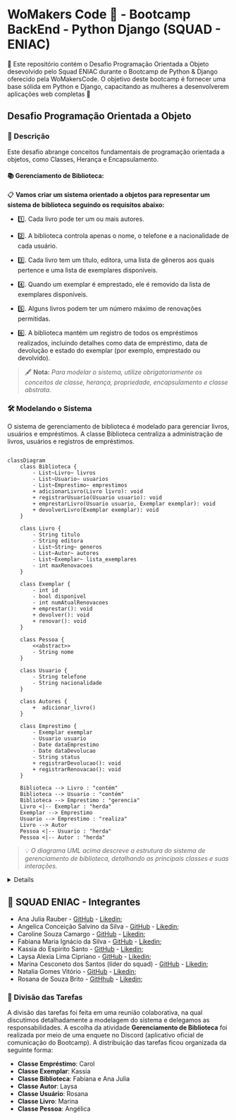 # WoMakers Code 🦋 - Bootcamp BackEnd - Python Django (SQUAD - ENIAC)

🦋 Este repositório contém o Desafio Programação Orientada a Objeto desevolvido pelo Squad ENIAC durante o Bootcamp de Python & Django oferecido pela WoMakersCode. O objetivo deste bootcamp é fornecer uma base sólida em Python e Django, capacitando as mulheres a desenvolverem aplicações web completas 🦋


## Desafio Programação Orientada a Objeto

### 📜 Descrição

Este desafio abrange conceitos fundamentais de programação orientada a objetos, como Classes, Herança e Encapsulamento.
  
#### 📚 Gerenciamento de Biblioteca:

📋 **Vamos criar um sistema orientado a objetos para representar um sistema de biblioteca seguindo os requisitos abaixo:**

- 1️⃣. Cada livro pode ter um ou mais autores.

- 2️⃣. A biblioteca controla apenas o nome, o telefone e a nacionalidade de cada usuário.

- 3️⃣. Cada livro tem um título, editora, uma lista de gêneros aos quais pertence e uma lista de exemplares disponíveis.

- 4️⃣. Quando um exemplar é emprestado, ele é removido da lista de exemplares disponíveis.

- 5️⃣. Alguns livros podem ter um número máximo de renovações permitidas.

- 6️⃣. A biblioteca mantém um registro de todos os empréstimos realizados, incluindo detalhes como data de empréstimo, data de devolução e estado do exemplar (por exemplo, emprestado ou devolvido).

> 🖋️ **Nota:**  _Para modelar o sistema, utilize obrigatoriamente os conceitos de classe, herança, propriedade, encapsulamento e classe abstrata._

### 🛠️ Modelando o Sistema

O sistema de gerenciamento de biblioteca é modelado para gerenciar livros, usuários e empréstimos. A classe Biblioteca centraliza a administração de livros, usuários e registros de empréstimos.

```mermaid

classDiagram
    class Biblioteca {
        - List~Livro~ livros
        - List~Usuario~ usuarios
        - List~Emprestimo~ emprestimos
        + adicionarLivro(Livro livro): void
        + registrarUsuario(Usuario usuario): void
        + emprestarLivro(Usuario usuario, Exemplar exemplar): void
        + devolverLivro(Exemplar exemplar): void
    }

    class Livro {
        - String titulo
        - String editora
        - List~String~ generos
        - List~Autor~ autores
        - List~Exemplar~ lista_exemplares
        - int maxRenovacoes
    }

    class Exemplar {
        - int id
        - bool disponivel
        - int numAtualRenovacoes
        + emprestar(): void
        + devolver(): void
        + renovar(): void
    }

    class Pessoa {
        <<abstract>>
        - String nome
    }

    class Usuario {
        - String telefone
        - String nacionalidade
    }

    class Autores {
        +  adicionar_livro()
    }

    class Emprestimo {
        - Exemplar exemplar
        - Usuario usuario
        - Date dataEmprestimo
        - Date dataDevolucao
        - String status
        + registrarDevolucao(): void
        + registrarRenovacao(): void
    }

    Biblioteca --> Livro : "contém"
    Biblioteca --> Usuario : "contém"
    Biblioteca --> Emprestimo : "gerencia"
    Livro <|-- Exemplar : "herda"
    Exemplar --> Emprestimo 
    Usuario --> Emprestimo : "realiza"
    Livro --> Autor 
    Pessoa <|-- Usuario : "herda"
    Pessoa <|-- Autor : "herda"

```

> 💡 _O diagrama UML acima descreve a estrutura do sistema de gerenciamento de biblioteca, detalhando as principais classes e suas interações._

<details>


- **Biblioteca**: Gerencia livros, usuários e empréstimos. Permite adicionar livros, registrar usuários e gerenciar o processo de empréstimo e devolução.
- **Livro**: Contém informações como título, editora, gêneros, autores e uma lista de exemplares.
- **Exemplar**: Herda de **Livro** e adiciona atributos para controle de disponibilidade e métodos para emprestar, devolver e renovar.
- **Pessoa** (classe abstrata): Base para as classes **Usuário** e **Autor**, contendo o atributo nome.
- **Usuário**: Herda de **Pessoa** e adiciona informações de contato e nacionalidade.
- **Autor**: Herda de **Pessoa** e lista os livros que escreveu.
- **Empréstimo**: Relaciona um exemplar a um usuário e controla as datas e status do empréstimo.

### Relacionamentos

- **Biblioteca** contém livros e usuários, e gerencia empréstimos.
- Cada livro pode ter múltiplos autores.
- **Exemplar** é um tipo de **Livro** e pode ser emprestado.

</details>


## 👥 SQUAD ENIAC - Integrantes 

- Ana Julia Rauber - [GitHub](https://github.com/anajuliarauber) - [Likedin](https://www.linkedin.com/in/ana-julia-rauber/);
- Angelica Conceição Salvino da Silva - [GitHub](https://github.com/AngelicaSalvino) - [Likedin](https://www.linkedin.com/in/angelica-salvino/);
- Caroline Souza Camargo - [GitHub](https://github.com/Caroline-Camargo) - [Likedin](https://www.linkedin.com/in/caroline-souza-camargo-023b54164/);
- Fabiana Maria Ignácio da Silva - [GitHub](https://github.com/Ignacio-fabianamaria) - [Likedin](https://www.linkedin.com/in/fabianaignacio/);
- Kassia do Espirito Santo - [GitHub](https://github.com/KassiaES) - [Likedin](https://www.linkedin.com/in/kassia-es);
- Laysa Alexia Lima Cipriano - [GitHub](https://github.com/LayCipriano) - [Likedin](https://www.linkedin.com/in/lay-cipriano/);
- Marina Cesconeto dos Santos (líder do squad) - [GitHub](https://github.com/marina6coneto) - [Likedin](https://www.linkedin.com/in/marina-cesconeto-dos-santos-a17563216/);
- Natalia Gomes Vitório - [GitHub]() - [Likedin]();
- Rosana de Souza Brito - [GitHhub](https://github.com/RosanaBrito) - [Likedin](https://www.linkedin.com/in/rosanadesouzabrito/);

### 🤝 Divisão das Tarefas

A divisão das tarefas foi feita em uma reunião colaborativa, na qual discutimos detalhadamente a modelagem do sistema e delegamos as responsabilidades. A escolha da atividade **Gerenciamento de Biblioteca** foi realizada por meio de uma enquete no Discord (aplicativo oficial de comunicação do Bootcamp). A distribuição das tarefas ficou organizada da seguinte forma:

- **Classe Empréstimo**: Carol
- **Classe Exemplar**: Kassia
- **Classe Biblioteca**: Fabiana e Ana Julia
- **Classe Autor**: Laysa
- **Classe Usuário**: Rosana
- **Classe Livro**: Marina
- **Classe Pessoa**: Angélica

